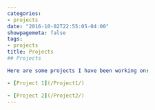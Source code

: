 ```yaml
---
categories:
- projects
date: "2016-10-02T22:55:05-04:00"
showpagemeta: false
tags:
- projects
title: Projects
## Projects 

Here are some projects I have been working on:

- [Project 1](/Project1/)

- [Project 2](/Project2/)
---
```

